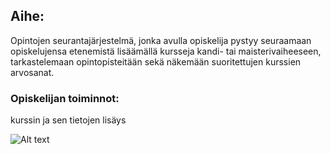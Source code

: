 ## Aihe: 
Opintojen seurantajärjestelmä, jonka avulla opiskelija pystyy seuraamaan opiskelujensa etenemistä lisäämällä kursseja kandi- tai maisterivaiheeseen, tarkastelemaan opintopisteitään sekä näkemään suoritettujen kurssien arvosanat.

### Opiskelijan toiminnot: 
kurssin ja sen tietojen lisäys

![Alt text](/elsanyrhinen/Desktop/java_luokkakaavio.png)
